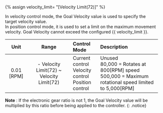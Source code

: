 {% assign velocity_limit= "[Velocity Limit(72)]" %}

In velocity control mode, the Goal Velocity value is used to specify the target velocity value.  
In position control mode, it is used to set a limit on the maximum movement velocity. Goal Velocity cannot exceed the configured {{ velocity_limit }}.

| Unit       | Range                                         |  Control Mode                                                 |               Description                  |
|:----------:|:---------------------------------------------:| :-------------------------------------------------------------|:-------------------------------------------|
| 0.01 [RPM] | - Velocity Limit(72) ~ Velocity Limit(72)     |  Current control<br />Velocity control<br />Position control  | Unused<br />80,000 = Rotates at 800[RPM] speed<br />500,000 = Maximum rotational speed limited to 5,000[RPM] |

**Note** : If the electronic gear ratio is not 1, the Goal Velocity value will be multiplied by this ratio before being applied to the controller.
{: .notice}

